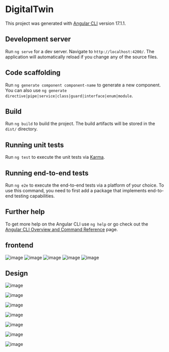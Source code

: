 # DigitalTwin

This project was generated with [Angular CLI](https://github.com/angular/angular-cli) version 17.1.1.

## Development server

Run `ng serve` for a dev server. Navigate to `http://localhost:4200/`. The application will automatically reload if you change any of the source files.

## Code scaffolding

Run `ng generate component component-name` to generate a new component. You can also use `ng generate directive|pipe|service|class|guard|interface|enum|module`.

## Build

Run `ng build` to build the project. The build artifacts will be stored in the `dist/` directory.

## Running unit tests

Run `ng test` to execute the unit tests via [Karma](https://karma-runner.github.io).

## Running end-to-end tests

Run `ng e2e` to execute the end-to-end tests via a platform of your choice. To use this command, you need to first add a package that implements end-to-end testing capabilities.

## Further help

To get more help on the Angular CLI use `ng help` or go check out the [Angular CLI Overview and Command Reference](https://angular.io/cli) page.

## frontend

![image](https://github.com/SuryaMahesh789/Digital-Twin-For-Inbound-Logistics/assets/101471548/b61f334c-b679-45ed-bc64-e298a6494652)
![image](https://github.com/SuryaMahesh789/Digital-Twin-For-Inbound-Logistics/assets/101471548/791af40e-6dc7-436b-adac-04b0af78df42)
![image](https://github.com/SuryaMahesh789/Digital-Twin-For-Inbound-Logistics/assets/101471548/e5c161d5-4d6e-4b53-a965-ee9920966500)
![image](https://github.com/SuryaMahesh789/Digital-Twin-For-Inbound-Logistics/assets/101471548/f7d765b2-3abb-413a-ac5e-2662d5a256b0)
![image](https://github.com/SuryaMahesh789/Digital-Twin-For-Inbound-Logistics/assets/101471548/bcf64f15-369d-4c3b-b9ab-4113a4feab18)



## Design
![image](https://github.com/SuryaMahesh789/Digital-Twin-For-Inbound-Logistics/assets/101471548/afb1ed26-70a5-4cf6-a896-af4e38c06ed6)

![image](https://github.com/SuryaMahesh789/Digital-Twin-For-Inbound-Logistics/assets/101471548/d8f1a226-576b-4121-a666-8b55003ea786)

![image](https://github.com/SuryaMahesh789/Digital-Twin-For-Inbound-Logistics/assets/101471548/fae04a60-9a19-4fc3-88aa-490677b4f095)

![image](https://github.com/SuryaMahesh789/Digital-Twin-For-Inbound-Logistics/assets/101471548/39da6b63-8d4d-4707-9a4c-82e14830817e)

![image](https://github.com/SuryaMahesh789/Digital-Twin-For-Inbound-Logistics/assets/101471548/5d553319-196b-467d-848d-e53fd33bd17d)

![image](https://github.com/SuryaMahesh789/Digital-Twin-For-Inbound-Logistics/assets/101471548/bfe3508e-3689-448d-b2bb-1109068752dd)

![image](https://github.com/SuryaMahesh789/Digital-Twin-For-Inbound-Logistics/assets/101471548/84a39d9c-1a0f-467e-8870-12da5ec16fba)

